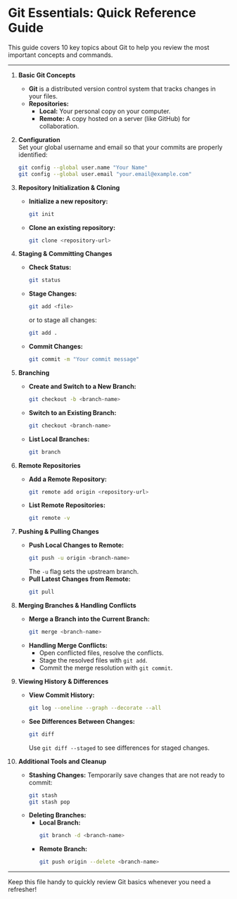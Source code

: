 
# Git Essentials: Quick Reference Guide

This guide covers 10 key topics about Git to help you review the most important concepts and commands.

---

1. **Basic Git Concepts**  
   - **Git** is a distributed version control system that tracks changes in your files.
   - **Repositories:**  
     - **Local:** Your personal copy on your computer.  
     - **Remote:** A copy hosted on a server (like GitHub) for collaboration.

2. **Configuration**  
   Set your global username and email so that your commits are properly identified:
   ```bash
   git config --global user.name "Your Name"
   git config --global user.email "your.email@example.com"
   ```

3. **Repository Initialization & Cloning**  
   - **Initialize a new repository:**  
     ```bash
     git init
     ```
   - **Clone an existing repository:**  
     ```bash
     git clone <repository-url>
     ```

4. **Staging & Committing Changes**  
   - **Check Status:**  
     ```bash
     git status
     ```
   - **Stage Changes:**  
     ```bash
     git add <file>
     ```
     or to stage all changes:
     ```bash
     git add .
     ```
   - **Commit Changes:**  
     ```bash
     git commit -m "Your commit message"
     ```

5. **Branching**  
   - **Create and Switch to a New Branch:**  
     ```bash
     git checkout -b <branch-name>
     ```
   - **Switch to an Existing Branch:**  
     ```bash
     git checkout <branch-name>
     ```
   - **List Local Branches:**  
     ```bash
     git branch
     ```

6. **Remote Repositories**  
   - **Add a Remote Repository:**  
     ```bash
     git remote add origin <repository-url>
     ```
   - **List Remote Repositories:**  
     ```bash
     git remote -v
     ```

7. **Pushing & Pulling Changes**  
   - **Push Local Changes to Remote:**  
     ```bash
     git push -u origin <branch-name>
     ```
     The `-u` flag sets the upstream branch.
   - **Pull Latest Changes from Remote:**  
     ```bash
     git pull
     ```

8. **Merging Branches & Handling Conflicts**  
   - **Merge a Branch into the Current Branch:**  
     ```bash
     git merge <branch-name>
     ```
   - **Handling Merge Conflicts:**  
     - Open conflicted files, resolve the conflicts.
     - Stage the resolved files with `git add`.
     - Commit the merge resolution with `git commit`.

9. **Viewing History & Differences**  
   - **View Commit History:**  
     ```bash
     git log --oneline --graph --decorate --all
     ```
   - **See Differences Between Changes:**  
     ```bash
     git diff
     ```
     Use `git diff --staged` to see differences for staged changes.

10. **Additional Tools and Cleanup**  
    - **Stashing Changes:** Temporarily save changes that are not ready to commit:
      ```bash
      git stash
      git stash pop
      ```
    - **Deleting Branches:**  
      - **Local Branch:**  
        ```bash
        git branch -d <branch-name>
        ```
      - **Remote Branch:**  
        ```bash
        git push origin --delete <branch-name>
        ```

---

Keep this file handy to quickly review Git basics whenever you need a refresher!
